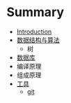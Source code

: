 # Summary

* [Introduction](README.md)
* [数据结构与算法](shu-ju-jie-gou-yu-suan-fa.md)
  * 树
* [数据库](shu-ju-ku.md)
* 编译原理
* 组成原理
* [工具](gong-ju.md)
  * [git](gong-ju/git.md)

